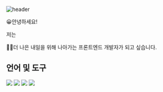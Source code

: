 ![header](https://capsule-render.vercel.app/api?type=waving&color=gradient&height=100&section=header)

😀안녕하세요!

저는

  🙋‍♀️더 나은 내일을 위해 나아가는 프론트엔드 개발자가 되고 싶습니다.


## 언어 및 도구
<img src="https://img.shields.io/badge/javascript-F7DF1E?style=for-the-badge&logo=javascript&logoColor=black"> <img src="https://img.shields.io/badge/react-61DAFB?style=for-the-badge&logo=react&logoColor=black"> <img src="https://img.shields.io/badge/github-181717?style=for-the-badge&logo=github&logoColor=white"> <img src="https://img.shields.io/badge/figma-#F24E1E?style=for-the-badge&logo=figma&logoColor=white"> 

<!--
**kittty0520/kittty0520** is a ✨ _special_ ✨ repository because its `README.md` (this file) appears on your GitHub profile.

Here are some ideas to get you started:
### Hi there 👋
- 🔭 I’m currently working on ...
- 🌱 I’m currently learning ...
- 👯 I’m looking to collaborate on ...
- 🤔 I’m looking for help with ...
- 💬 Ask me about ...
- 📫 How to reach me: ...
- 😄 Pronouns: ...
- ⚡ Fun fact: ...
-->
